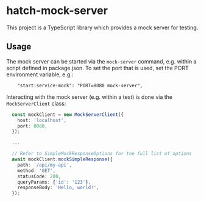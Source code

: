 # hatch-mock-server
This project is a TypeScript library which provides a mock server for testing.

## Usage
The mock server can be started via the `mock-server` command, e.g. within a script defined in package.json.
To set the port that is used, set the PORT environment variable, e.g.:
```
    "start:service-mock": "PORT=8080 mock-server",
```
Interacting with the mock server (e.g. within a test) is done via the `MockServerClient` class:
```typescript
  const mockClient = new MockServerClient({
    host: 'localhost',
    port: 8080,
  });

  ...

  // Refer to SimpleMockResponseOptions for the full list of options
  await mockClient.mockSimpleResponse({
    path: '/api/my-api',
    method: 'GET',
    statusCode: 200,
    queryParams: {'id': '123'},
    responseBody: 'Hello, world!',
  });
```